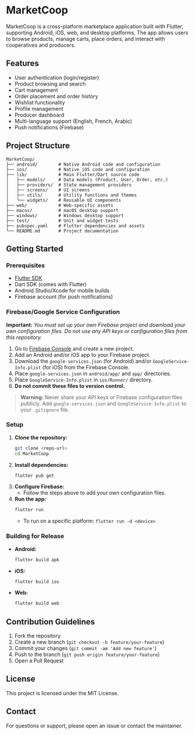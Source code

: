 # MarketCoop

MarketCoop is a cross-platform marketplace application built with Flutter, supporting Android, iOS, web, and desktop platforms. The app allows users to browse products, manage carts, place orders, and interact with cooperatives and producers.

## Features
- User authentication (login/register)
- Product browsing and search
- Cart management
- Order placement and order history
- Wishlist functionality
- Profile management
- Producer dashboard
- Multi-language support (English, French, Arabic)
- Push notifications (Firebase)

## Project Structure
```
MarketCoop/
├── android/        # Native Android code and configuration
├── ios/            # Native iOS code and configuration
├── lib/            # Main Flutter/Dart source code
│   ├── models/     # Data models (Product, User, Order, etc.)
│   ├── providers/  # State management providers
│   ├── screens/    # UI screens
│   ├── utils/      # Utility functions and themes
│   └── widgets/    # Reusable UI components
├── web/            # Web-specific assets
├── macos/          # macOS desktop support
├── windows/        # Windows desktop support
├── test/           # Unit and widget tests
├── pubspec.yaml    # Flutter dependencies and assets
└── README.md       # Project documentation
```

## Getting Started

### Prerequisites
- [Flutter SDK](https://flutter.dev/docs/get-started/install)
- Dart SDK (comes with Flutter)
- Android Studio/Xcode for mobile builds
- Firebase account (for push notifications)

### Firebase/Google Service Configuration
**Important:** _You must set up your own Firebase project and download your own configuration files. Do not use any API keys or configuration files from this repository._

1. Go to [Firebase Console](https://console.firebase.google.com/) and create a new project.
2. Add an Android and/or iOS app to your Firebase project.
3. Download the `google-services.json` (for Android) and/or `GoogleService-Info.plist` (for iOS) from the Firebase Console.
4. Place `google-services.json` in `android/app/` and `app/` directories.
5. Place `GoogleService-Info.plist` in `ios/Runner/` directory.
6. **Do not commit these files to version control.**

> **Warning:** Never share your API keys or Firebase configuration files publicly. Add `google-services.json` and `GoogleService-Info.plist` to your `.gitignore` file.

### Setup
1. **Clone the repository:**
   ```bash
   git clone <repo-url>
   cd MarketCoop
   ```
2. **Install dependencies:**
   ```bash
   flutter pub get
   ```
3. **Configure Firebase:**
   - Follow the steps above to add your own configuration files.
4. **Run the app:**
   ```bash
   flutter run
   ```
   - To run on a specific platform: `flutter run -d <device>`

### Building for Release
- **Android:**
  ```bash
  flutter build apk
  ```
- **iOS:**
  ```bash
  flutter build ios
  ```
- **Web:**
  ```bash
  flutter build web
  ```

## Contribution Guidelines
1. Fork the repository
2. Create a new branch (`git checkout -b feature/your-feature`)
3. Commit your changes (`git commit -am 'Add new feature'`)
4. Push to the branch (`git push origin feature/your-feature`)
5. Open a Pull Request

## License
This project is licensed under the MIT License.

## Contact
For questions or support, please open an issue or contact the maintainer. 